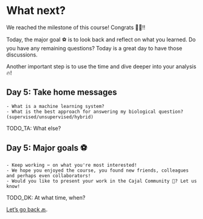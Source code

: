 # What next?

We reached the milestone of this course! Congrats 🎉🎉!!

Today, the major goal ⚽️ is to look back and reflect on what you learned. Do you have any remaining questions? Today is a great day to have those discussions.

Another important step is to use the time and dive deeper into your analysis 🔥!

## Day 5: Take home messages

```{Tip}
- What is a machine learning system?
- What is the best approach for answering my biological question? (supervised/unsupervised/hybrid)
```

TODO_TA: What else?

## Day 5: Major goals ⚽️ 

```{important}
- Keep working ✂️ on what you're most interested! 
- We hope you enjoyed the course, you found new friends, colleagues and perhaps even collaborators!
- Would you like to present your work in the Cajal Community 🚀? Let us know!
```

TODO_DK: At what time, when?


[Let’s go back 🔙](../README.md).
